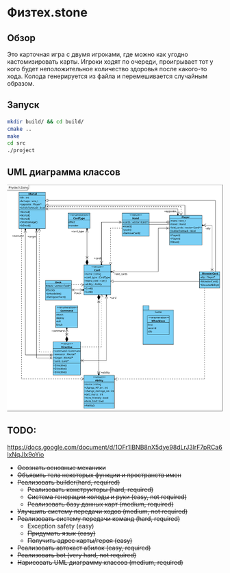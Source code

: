 # Физтех.stone
## Обзор
Это карточная игра с двумя игроками, где можно как угодно кастомизировать карты. Игроки ходят по очереди, проигрывает тот у кого будет
неположительное количество здоровья после какого-то хода. Колода генерируется из файла и перемешивается случайным образом.

## Запуск
```sh
mkdir build/ && cd build/
cmake ..
make
cd src
./project
```

## UML диаграмма классов
<img src='./Phystech.Stone.svg'>

## TODO:

https://docs.google.com/document/d/1OFr1lBNB8nX5dye98dLrJ3lrF7pRCa6lxNqJlx9oYio
 * ~~Осознать основные механики~~
 * ~~Объявить тела некоторых функции и пространств имен~~
 * ~~Реализовать builder(hard, required)~~
     * ~~Реализовать конструкторы (hard, required)~~
     * ~~Система генерации колоды и руки (easy, not required)~~
     * ~~Реализовать базу данных карт (medium, required)~~
 * ~~Улучшить систему передачи ходов (medium, not required)~~
 * ~~Реализовать систему передачи команд (hard, required)~~
     * Exception safety (easy)
     * ~~Придумать язык (easy)~~
     * ~~Получить адрес карты/героя (easy)~~
 * ~~Реализовать автокаст абилок (easy, required)~~
 * ~~Реализовать bot (very hard, not required)~~
 * ~~Нарисовать UML диаграмму классов (medium, required)~~
